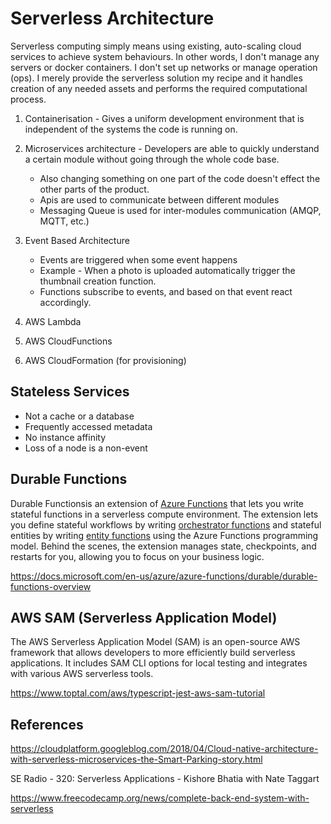 # Serverless Architecture

Serverless computing simply means using existing, auto-scaling cloud services to achieve system behaviours. In other words, I don't manage any servers or docker containers. I don't set up networks or manage operation (ops). I merely provide the serverless solution my recipe and it handles creation of any needed assets and performs the required computational process.

1. Containerisation - Gives a uniform development environment that is independent of the systems the code is running on.

2. Microservices architecture - Developers are able to quickly understand a certain module without going through the whole code base.
    - Also changing something on one part of the code doesn't effect the other parts of the product.
    - Apis are used to communicate between different modules
    - Messaging Queue is used for inter-modules communication (AMQP, MQTT, etc.)

3. Event Based Architecture
    - Events are triggered when some event happens
    - Example - When a photo is uploaded automatically trigger the thumbnail creation function.
    - Functions subscribe to events, and based on that event react accordingly.

4. AWS Lambda
5. AWS CloudFunctions
6. AWS CloudFormation (for provisioning)

## Stateless Services

- Not a cache or a database
- Frequently accessed metadata
- No instance affinity
- Loss of a node is a non-event

## Durable Functions

Durable Functionsis an extension of [Azure Functions](https://docs.microsoft.com/en-us/azure/azure-functions/functions-overview) that lets you write stateful functions in a serverless compute environment. The extension lets you define stateful workflows by writing [orchestrator functions](https://docs.microsoft.com/en-us/azure/azure-functions/durable/durable-functions-orchestrations) and stateful entities by writing [entity functions](https://docs.microsoft.com/en-us/azure/azure-functions/durable/durable-functions-entities) using the Azure Functions programming model. Behind the scenes, the extension manages state, checkpoints, and restarts for you, allowing you to focus on your business logic.

https://docs.microsoft.com/en-us/azure/azure-functions/durable/durable-functions-overview

## AWS SAM (Serverless Application Model)

The AWS Serverless Application Model (SAM) is an open-source AWS framework that allows developers to more efficiently build serverless applications. It includes SAM CLI options for local testing and integrates with various AWS serverless tools.

https://www.toptal.com/aws/typescript-jest-aws-sam-tutorial

## References

https://cloudplatform.googleblog.com/2018/04/Cloud-native-architecture-with-serverless-microservices-the-Smart-Parking-story.html

SE Radio - 320: Serverless Applications - Kishore Bhatia with Nate Taggart

https://www.freecodecamp.org/news/complete-back-end-system-with-serverless
